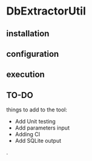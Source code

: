 # DbExtractorUtil

## installation
## configuration
## execution

## TO-DO

things to add to the tool:

- Add Unit testing
- Add parameters input
- Adding CI
- Add SQLite output

.
